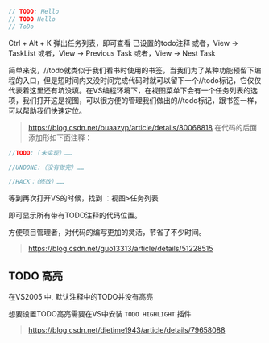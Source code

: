 ```cs
// TODO: Hello
// TODO Hello
// ToDo
```
Ctrl + Alt + K 弹出任务列表，即可查看 已设置的todo注释
或者，View → TaskList 
或者，View → Previous Task
或者，View → Nest Task

简单来说，//todo就类似于我们看书时使用的书签，当我们为了某种功能预留下编程的入口，但是短时间内又没时间完成代码时就可以留下一个//todo标记，它仅仅代表着这里还有坑没填。在VS编程环境下，在视图菜单下会有一个任务列表的选项，我们打开这是视图，可以很方便的管理我们做出的//todo标记，跟书签一样，可以帮助我们快速定位。
>https://blog.csdn.net/buaazyp/article/details/80068818
在代码的后面添加形如下面注释：

```cs
//TODO: (未实现）……

//UNDONE:（没有做完）……

//HACK：（修改）……

```

等到再次打开VS的时候，找到 ：视图>任务列表

即可显示所有带有TODO注释的代码位置。



方便项目管理者，对代码的编写更加的灵活，节省了不少时间。
>https://blog.csdn.net/guo13313/article/details/51228515
## TODO 高亮
在VS2005 中, 默认注释中的TODO并没有高亮

想要设置TODO高亮需要在VS中安装 `TODO HIGHLIGHT` 插件
>https://blog.csdn.net/dietime1943/article/details/79658088